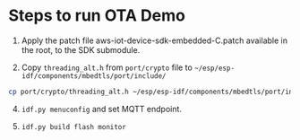 # Steps to run OTA Demo

1. Apply the patch file aws-iot-device-sdk-embedded-C.patch available in the root, to the SDK submodule.  

2. Copy `threading_alt.h` from `port/crypto` file to `~/esp/esp-idf/components/mbedtls/port/include/`
```sh
cp port/crypto/threading_alt.h ~/esp/esp-idf/components/mbedtls/port/include/
```

4. `idf.py menuconfig` and set MQTT endpoint.

5. `idf.py build flash monitor`